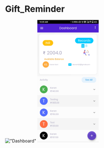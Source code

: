 # Gift_Reminder


!["Dashboard"](https://github.com/skaran921/Gift_Reminder/blob/master/screenshots/Screenshot_2020-06-12-10-05-51-589_com.example.gift_reminder.jpg=250x)
<img src="./screenshots/Screenshot_2020-06-12-10-05-51-589_com.example.gift_reminder.jpg" alt="dashboard" style="width:200px;"/>
